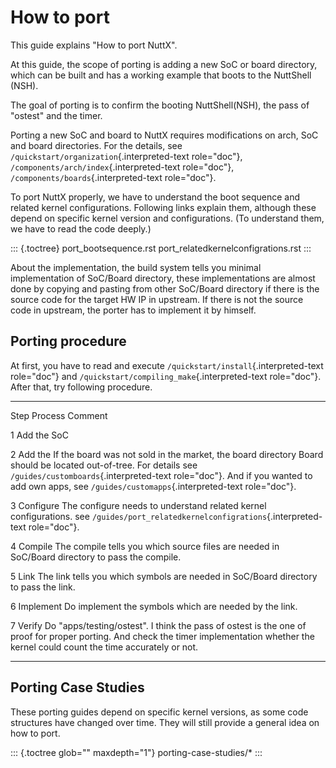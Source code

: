 How to port
===========

This guide explains \"How to port NuttX\".

At this guide, the scope of porting is adding a new SoC or board
directory, which can be built and has a working example that boots to
the NuttShell (NSH).

The goal of porting is to confirm the booting NuttShell(NSH), the pass
of \"ostest\" and the timer.

Porting a new SoC and board to NuttX requires modifications on arch, SoC
and board directories. For the details, see
`/quickstart/organization`{.interpreted-text role="doc"},
`/components/arch/index`{.interpreted-text role="doc"},
`/components/boards`{.interpreted-text role="doc"}.

To port NuttX properly, we have to understand the boot sequence and
related kernel configurations. Following links explain them, although
these depend on specific kernel version and configurations. (To
understand them, we have to read the code deeply.)

::: {.toctree}
port\_bootsequence.rst port\_relatedkernelconfigrations.rst
:::

About the implementation, the build system tells you minimal
implementation of SoC/Board directory, these implementations are almost
done by copying and pasting from other SoC/Board directory if there is
the source code for the target HW IP in upstream. If there is not the
source code in upstream, the porter has to implement it by himself.

Porting procedure
-----------------

At first, you have to read and execute
`/quickstart/install`{.interpreted-text role="doc"} and
`/quickstart/compiling_make`{.interpreted-text role="doc"}. After that,
try following procedure.

  ------ ------------ -------------------------------------------------------------
  Step   Process      Comment

  1      Add the SoC  

  2      Add the      If the board was not sold in the market, the board directory
         Board        should be located out-of-tree. For details see
                      `/guides/customboards`{.interpreted-text role="doc"}. And if
                      you wanted to add own apps, see
                      `/guides/customapps`{.interpreted-text role="doc"}.

  3      Configure    The configure needs to understand related kernel
                      configurations. see
                      `/guides/port_relatedkernelconfigrations`{.interpreted-text
                      role="doc"}.

  4      Compile      The compile tells you which source files are needed in
                      SoC/Board directory to pass the compile.

  5      Link         The link tells you which symbols are needed in SoC/Board
                      directory to pass the link.

  6      Implement    Do implement the symbols which are needed by the link.

  7      Verify       Do \"apps/testing/ostest\". I think the pass of ostest is the
                      one of proof for proper porting. And check the timer
                      implementation whether the kernel could count the time
                      accurately or not.
  ------ ------------ -------------------------------------------------------------

Porting Case Studies
--------------------

These porting guides depend on specific kernel versions, as some code
structures have changed over time. They will still provide a general
idea on how to port.

::: {.toctree glob="" maxdepth="1"}
porting-case-studies/\*
:::
